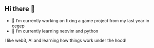 ## Hi there 👋
- 🔭 I’m currently working on fixing a game project from my last year in cegep
- 🌱 I’m currently learning neovim and python


I like web3, AI and learning how things work under the hood!
<!--
**Zoidt/Zoidt** is a ✨ _special_ ✨ repository because its `README.md` (this file) appears on your GitHub profile.

Here are some ideas to get you started:


-->
